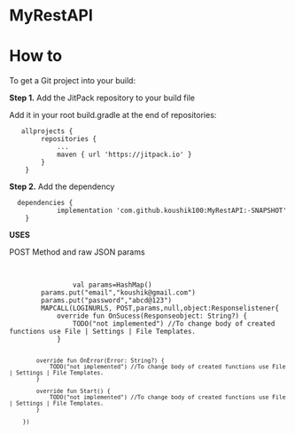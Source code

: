 # MyRestAPI

<div class="row">
		<div class="col-lg-10">
			<h1 class="page-header" id="howto">How to</h1>
		</div>
	</div>
  <div class="row">
		<div class="col-lg-12">
				<p>To get a Git project into your build:</p>
		</div>
	</div>
  <p>
					<b>Step 1.</b> Add the JitPack repository to your build file
				</p>
 <div class="tab-content">
					      <div role="tabpanel" class="tab-pane active" id="gradle">
                              <p>Add it in your root build.gradle at the end of repositories:</p>
                            <pre class="kode language-css code-toolbar"><code class=" kode language-css">	<span class="token selector">allprojects</span> <span class="token punctuation">{</span>
		<span class="token selector">repositories</span> <span class="token punctuation">{</span>
			<span class="token selector">...
			maven</span> <span class="token punctuation">{</span> url <span class="token string">'https://jitpack.io'</span> <span class="token punctuation">}</span>
		<span class="token punctuation">}</span>
	<span class="token punctuation">}</span></code></pre>
						      
						     
</code></pre>
  </div>
  </div>
  <div class="col-lg-8">
		<p><b>Step 2.</b> Add the dependency</p> 
			</div>
			<pre class="kode code-toolbar  language-css"><code id="depCodeGradle" class=" kode  language-css">	<span class="token selector">dependencies</span> <span class="token punctuation">{</span>
	        implementation <span class="token string">'com.github.koushik100:MyRestAPI:-SNAPSHOT'</span>
	<span class="token punctuation">}</span>
</code></pre>
			
                       
			
  <div class="tab-content">
					      <div role="tabpanel" class="tab-pane active" id="gradle">
						      <b>USES</b> 
				</p>
	  <p>POST Method and raw JSON params</p>
                            <pre class="kode language-css code-toolbar">
			    <code class=" kode language-css">
			    <span class="token selector">
			    val params=HashMap<String,Any>()
        params.put("email","koushik@gmail.com")
        params.put("password","abcd@123")
        MAPCALL(LOGINURLS, POST,params,null,object:Responselistener{
            override fun OnSucess(Responseobject: String?) {
                TODO("not implemented") //To change body of created functions use File | Settings | File Templates.
            }

            override fun OnError(Error: String?) {
                TODO("not implemented") //To change body of created functions use File | Settings | File Templates.
            }

            override fun Start() {
                TODO("not implemented") //To change body of created functions use File | Settings | File Templates.
            }

        })
			   
 
                 
						

						
					

                              

					
